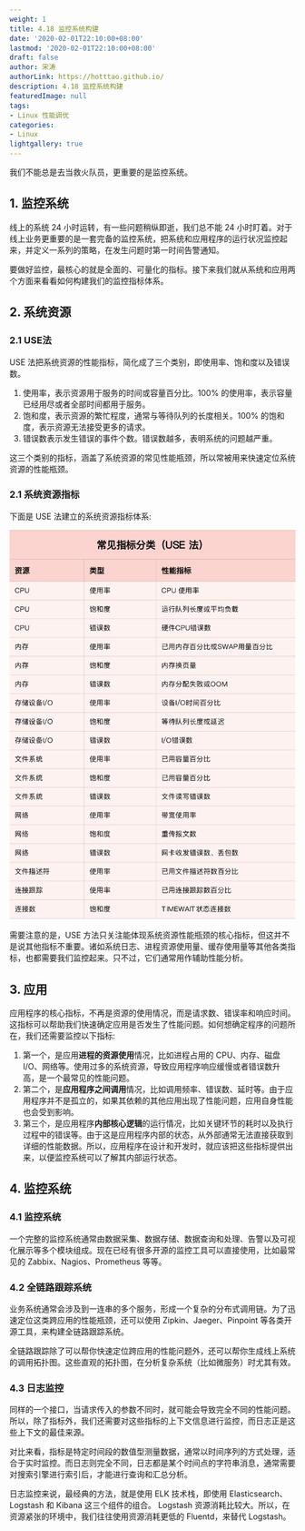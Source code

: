 ```yaml
---
weight: 1
title: 4.18 监控系统构建
date: '2020-02-01T22:10:00+08:00'
lastmod: '2020-02-01T22:10:00+08:00'
draft: false
author: 宋涛
authorLink: https://hotttao.github.io/
description: 4.18 监控系统构建
featuredImage: null
tags:
- Linux 性能调优
categories:
- Linux
lightgallery: true
---
```


我们不能总是去当救火队员，更重要的是监控系统。
<!-- more -->

## 1. 监控系统
线上的系统 24 小时运转，有一些问题稍纵即逝，我们总不能 24 小时盯着。对于线上业务更重要的是一套完备的监控系统，把系统和应用程序的运行状况监控起来，并定义一系列的策略，在发生问题时第一时间告警通知。

要做好监控，最核心的就是全面的、可量化的指标。接下来我们就从系统和应用两个方面来看看如何构建我们的监控指标体系。

## 2. 系统资源
### 2.1 USE法
USE 法把系统资源的性能指标，简化成了三个类别，即使用率、饱和度以及错误数。
1. 使用率，表示资源用于服务的时间或容量百分比。100% 的使用率，表示容量已经用尽或者全部时间都用于服务。
2. 饱和度，表示资源的繁忙程度，通常与等待队列的长度相关。100% 的饱和度，表示资源无法接受更多的请求。
3. 错误数表示发生错误的事件个数。错误数越多，表明系统的问题越严重。

这三个类别的指标，涵盖了系统资源的常见性能瓶颈，所以常被用来快速定位系统资源的性能瓶颈。

### 2.1 系统资源指标
下面是 USE 法建立的系统资源指标体系:

![sys_use](/images/linux_pf/sys_use.png)

需要注意的是，USE 方法只关注能体现系统资源性能瓶颈的核心指标，但这并不是说其他指标不重要。诸如系统日志、进程资源使用量、缓存使用量等其他各类指标，也都需要我们监控起来。只不过，它们通常用作辅助性能分析。

## 3. 应用
应用程序的核心指标，不再是资源的使用情况，而是请求数、错误率和响应时间。这指标可以帮助我们快速确定应用是否发生了性能问题。如何想确定程序的问题所在，我们还需要监控以下指标:
1. 第一个，是应用**进程的资源使用**情况，比如进程占用的 CPU、内存、磁盘 I/O、网络等。使用过多的系统资源，导致应用程序响应缓慢或者错误数升高，是一个最常见的性能问题。
2. 第二个，是**应用程序之间调用**情况，比如调用频率、错误数、延时等。由于应用程序并不是孤立的，如果其依赖的其他应用出现了性能问题，应用自身性能也会受到影响。
3. 第三个，是应用程序**内部核心逻辑**的运行情况，比如关键环节的耗时以及执行过程中的错误等。由于这是应用程序内部的状态，从外部通常无法直接获取到详细的性能数据。所以，应用程序在设计和开发时，就应该把这些指标提供出来，以便监控系统可以了解其内部运行状态。


## 4. 监控系统
### 4.1 监控系统
一个完整的监控系统通常由数据采集、数据存储、数据查询和处理、告警以及可视化展示等多个模块组成。现在已经有很多开源的监控工具可以直接使用，比如最常见的 Zabbix、Nagios、Prometheus 等等。

### 4.2 全链路跟踪系统
业务系统通常会涉及到一连串的多个服务，形成一个复杂的分布式调用链。为了迅速定位这类跨应用的性能瓶颈，还可以使用 Zipkin、Jaeger、Pinpoint 等各类开源工具，来构建全链路跟踪系统。

全链路跟踪除了可以帮你快速定位跨应用的性能问题外，还可以帮你生成线上系统的调用拓扑图。这些直观的拓扑图，在分析复杂系统（比如微服务）时尤其有效。

### 4.3 日志监控
同样的一个接口，当请求传入的参数不同时，就可能会导致完全不同的性能问题。所以，除了指标外，我们还需要对这些指标的上下文信息进行监控，而日志正是这些上下文的最佳来源。

对比来看，指标是特定时间段的数值型测量数据，通常以时间序列的方式处理，适合于实时监控。而日志则完全不同，日志都是某个时间点的字符串消息，通常需要对搜索引擎进行索引后，才能进行查询和汇总分析。

日志监控来说，最经典的方法，就是使用 ELK 技术栈，即使用 Elasticsearch、Logstash 和 Kibana 这三个组件的组合。 Logstash 资源消耗比较大。所以，在资源紧张的环境中，我们往往使用资源消耗更低的 Fluentd，来替代 Logstash。